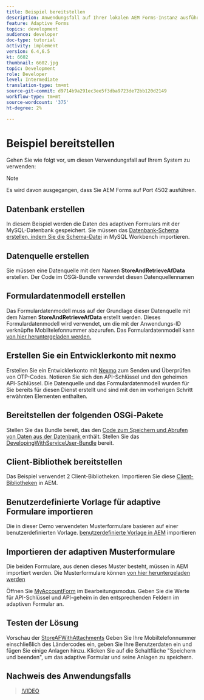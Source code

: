 ```yaml
---
title: Beispiel bereitstellen
description: Anwendungsfall auf Ihrer lokalen AEM Forms-Instanz ausführen
feature: Adaptive Forms
topics: development
audience: developer
doc-type: tutorial
activity: implement
version: 6.4,6.5
kt: 6602
thumbnail: 6602.jpg
topic: Development
role: Developer
level: Intermediate
translation-type: tm+mt
source-git-commit: d9714b9a291ec3ee5f3dba9723de72bb120d2149
workflow-type: tm+mt
source-wordcount: '375'
ht-degree: 2%

---
```




# Beispiel bereitstellen

Gehen Sie wie folgt vor, um diesen Verwendungsfall auf Ihrem System zu verwenden:

>[!NOTE]
>Es wird davon ausgegangen, dass Sie AEM Forms auf Port 4502 ausführen.


## Datenbank erstellen

In diesem Beispiel werden die Daten des adaptiven Formulars mit der MySQL-Datenbank gespeichert. Sie müssen das [Datenbank-Schema erstellen, indem Sie die Schema-Datei](assets/data-base-schema.sql) in MySQL Workbench importieren.

## Datenquelle erstellen

Sie müssen eine Datenquelle mit dem Namen **StoreAndRetrieveAfData** erstellen. Der Code im OSGi-Bundle verwendet diesen Datenquellennamen

## Formulardatenmodell erstellen

Das Formulardatenmodell muss auf der Grundlage dieser Datenquelle mit dem Namen **StoreAndRetrieveAfData** erstellt werden. Dieses Formulardatenmodell wird verwendet, um die mit der Anwendungs-ID verknüpfte Mobiltelefonnummer abzurufen. Das Formulardatenmodell kann [von hier heruntergeladen werden.](assets/2-Factor-Authentication-DataSource-and-FDM.zip)

## Erstellen Sie ein Entwicklerkonto mit nexmo

Erstellen Sie ein Entwicklerkonto mit [Nexmo](https://dashboard.nexmo.com/) zum Senden und Überprüfen von OTP-Codes. Notieren Sie sich den API-Schlüssel und den geheimen API-Schlüssel. Die Datenquelle und das Formulardatenmodell wurden für Sie bereits für diesen Dienst erstellt und sind mit den im vorherigen Schritt erwähnten Elementen enthalten.

## Bereitstellen der folgenden OSGi-Pakete

Stellen Sie das Bundle bereit, das den [Code zum Speichern und Abrufen von Daten aus der Datenbank ](assets/FetchPartiallyCompletedForm.PartiallyCompletedForm.core-1.0-SNAPSHOT.jar) enthält.
Stellen Sie das [DevelopingWithServiceUser-Bundle](https://docs.adobe.com/content/help/en/experience-manager-learn/forms/assets/common-osgi-bundles/DevelopingWithServiceUser.jar) bereit.

## Client-Bibliothek bereitstellen

Das Beispiel verwendet 2 Client-Bibliotheken. Importieren Sie diese [Client-Bibliotheken](assets/client-libraries.zip) in AEM.

## Benutzerdefinierte Vorlage für adaptive Formulare importieren

Die in dieser Demo verwendeten Musterformulare basieren auf einer benutzerdefinierten Vorlage. [benutzerdefinierte Vorlage in AEM](assets/custom-template-with-page-component.zip) importieren

## Importieren der adaptiven Musterformulare

Die beiden Formulare, aus denen dieses Muster besteht, müssen in AEM importiert werden. Die Musterformulare können [von hier heruntergeladen werden](assets/sample-forms.zip)

Öffnen Sie [MyAccountForm](http://localhost:4502/editor.html/content/forms/af/myaccountform.html) im Bearbeitungsmodus. Geben Sie die Werte für API-Schlüssel und API-geheim in den entsprechenden Feldern im adaptiven Formular an.

## Testen der Lösung

Vorschau der [StoreAFWithAttachments](http://localhost:4502/content/dam/formsanddocuments/storeafwithattachments/jcr:content?wcmmode=disabled)
Geben Sie Ihre Mobiltelefonnummer einschließlich des Ländercodes ein, geben Sie Ihre Benutzerdaten ein und fügen Sie einige Anlagen hinzu. Klicken Sie auf die Schaltfläche &quot;Speichern und beenden&quot;, um das adaptive Formular und seine Anlagen zu speichern.


## Nachweis des Anwendungsfalls

>[!VIDEO](https://video.tv.adobe.com/v/327122?quality=9&learn=on)
